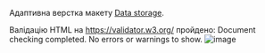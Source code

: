 Адаптивна верстка макету [Data storage](https://www.figma.com/file/WgKpgLtg8Pj30hU4eWhOVb/Exam-1_variant-2).

Валідацію HTML на https://validator.w3.org/ пройдено: Document checking completed. No errors or warnings to show.
![image](![image](![image](https://user-images.githubusercontent.com/98190373/210179437-da45ae78-9cd6-4dd1-b9e9-535a771e7f7b.png)))
